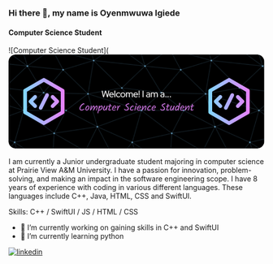 ### Hi there 👋, my name is Oyenmwuwa Igiede
#### Computer Science Student
![Computer Science Student](![Banner](https://github.com/Oyenmwuwa1/OyenmwuwaIgiede/blob/main/github-header-image.png)

I am currently a Junior undergraduate student majoring in computer science at Prairie View A&M University. I have a passion for innovation, problem-solving, and making an impact in the software engineering scope. I have 8 years of experience with coding in various different languages. These languages include C++, Java, HTML, CSS and SwiftUI.

Skills: C++ / SwiftUI / JS / HTML / CSS

- 🔭 I’m currently working on gaining skills in C++ and SwiftUI 
- 🌱 I’m currently learning python 


[<img src='https://cdn.jsdelivr.net/npm/simple-icons@3.0.1/icons/linkedin.svg' alt='linkedin' height='40'>](https://www.linkedin.com/in/https://www.linkedin.com/in/oyenmwuwa-igiede//)  

